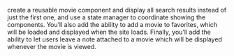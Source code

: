 create a reusable movie component and display all search results instead of just the first one, and use a state manager to coordinate showing the components. You’ll also add the ability to add a movie to favorites, which will be loaded and displayed when the site loads. Finally, you’ll add the ability to let users leave a note attached to a movie which will be displayed whenever the movie is viewed.
